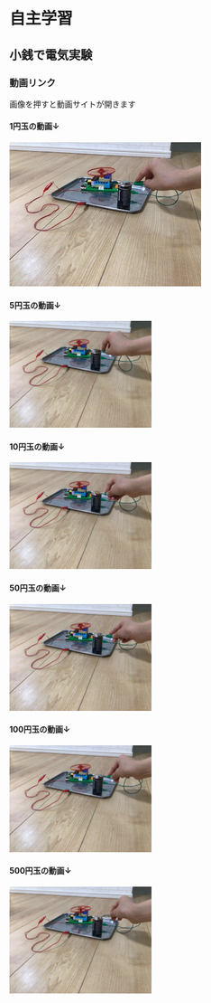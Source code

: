 # 自主学習

## 小銭で電気実験

### 動画リンク

画像を押すと動画サイトが開きます

#### 1円玉の動画↓

[![](IMG_8690.jpg)](https://vimeo.com/1083082105/3f073e938a)



#### 5円玉の動画↓

[<img src="IMG_8692.jpg" width=50%>](https://vimeo.com/1083082060/f84d4a56f6)

#### 10円玉の動画↓

[<img src="IMG_8695.jpg" width=50%>](https://vimeo.com/1083082002/9d69e75097)

#### 50円玉の動画↓

[<img src="IMG_8697.jpg" width=50%>](https://vimeo.com/1083081866/602d9c11a3)

#### 100円玉の動画↓

[<img src="IMG_8700.jpg" width=50%>](https://vimeo.com/1083081805/5f0ed29c4a)

#### 500円玉の動画↓

[<img src="IMG_8702.jpg" width=50%>](https://vimeo.com/1083081645/2119c784d2)







